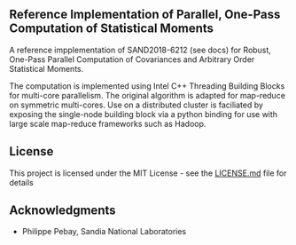 ## Reference Implementation of Parallel, One-Pass Computation of Statistical Moments 

A reference impplementation of SAND2018-6212 (see docs) for Robust, One-Pass Parallel Computation of Covariances and Arbitrary Order Statistical Moments.

The computation is implemented using Intel C++ Threading Building Blocks for multi-core parallelism. The original algorithm is adapted for map-reduce on symmetric multi-cores. Use on a distributed cluster is faciliated by exposing the single-node building block via a python binding for use with large scale map-reduce frameworks such as Hadoop.

## License

This project is licensed under the MIT License - see the [LICENSE.md](LICENSE.md) file for details

## Acknowledgments

* Philippe Pebay, Sandia National Laboratories
